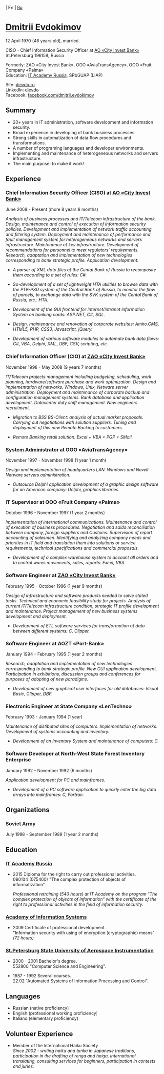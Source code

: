   | En | [Ru](resume "Russian language (по-русски)")

[Dmitrii Evdokimov](en)
=======================

12 April 1970 (46 years old), married.

CISO - Chief Information Security Officer at 
[AO «City Invest Bank»](http://www.cibank.ru/en/)  
St.Petersburg 196158, Russia

Formerly: ZAO «City Invest Bank», OOO «AviaTransAgency», 
OOO «Fruit Company «Palma»  
Education: [IT Academy Russia](http://www.academy.it.ru/), SPbGUAP (LIAP)

Site: [dievdo.ru](/)  
~~LinkedIn: [dievdo](https://www.linkedin.com/in/dievdo)~~  
Facebook: [facebook.com/dmitrii.evdokimov](https://www.facebook.com/dmitrii.evdokimov)

## Summary

* 20+ years in IT administration, software development and information 
security.
* Broad experience in developing of bank business processes.
* Strong skills in automatization of data flow procedures and transformations.
* A number of programing languages and developer environments.
* Implementing and maintenance of heterogeneous networks and servers 
infrastructure.
* The main purpose: to make it work!

## Experience

### Chief Information Security Officer (CISO) at [AO «City Invest Bank»](http://www.cibank.ru/en/)
June 2008 - Present (more 8 years 8 months)

*Analysis of business processes and IT/Telecom infrastructure of the bank. 
Design, maintenance and control of execution of information security policies. 
Development and implementation of network traffic accounting and filtering 
system. Deployment and maintenance of performance and fault management system 
for heterogeneous networks and servers infrastructure. Maintenance of key 
infrastructure. Development of recommendations for personnel to meet 
regulators' requirements. Research, adaptation and implementation of new 
technologies corresponding to bank strategic profile. Application development:*

* *A parser of XML data files of the Cental Bank of Russia to recomposite them 
according to a set of rules: C#.*

* *So-development of a set of lightweight HTA utilities to browse data with the 
PTK-PSD system of the Central Bank of Russia, to monitor the flow of parcels, 
to exchange data with the SVK system of the Cental Bank of Russia, etc.: HTA.*

* *Development of the GUI frontend for Internet/Intranet Information System 
on banking cards: ASP.NET, C#, SQL.*

* *Design, maintenance and renovation of corporate websites: 
Amiro.CMS, HTML5, PHP, CSS3, Javascript, jQuery.*

* *Development of various software modules to automate bank data flows: 
C#, VBA, Delphi, XML, DBF, CSV, scripting, etc.*

### Chief Information Officer (CIO) at [ZAO «City Invest Bank»](http://www.cibank.ru/en/)
November 1998 - May 2008 (9 years 7 months)

*IT/Telecom projects management including budgeting, scheduling, 
work planning, hardware/software purchase and work optimization. 
Design and implementation of networks. Windows, Unix, Netware server 
administration. Deployment and maintenance of corporate backup and 
configuration management systems. Bank database and application development. 
Datacenter duty shift management. New engineers recruitment.*

* *Migration to BSS BS-Client: analysis of actual market proposals. 
Carrying out negotiations with solution suppliers. 
Tuning and deployment of this new Remote Banking to customers.*

* *Remote Banking retail solution: Excel + VBA + PGP + SMail.*

### System Administrator at OOO «AviaTransAgency»
November 1997 - November 1998 (1 year 1 month)

*Design and implementation of headquarters LAN. Windows and Novell Netware 
servers administration.*

* *Outsource Delphi application development of a graphic design software 
for an American company: Delphi, graphics libraries.*

### IT Supervisor at OOO «Fruit Company «Palma»
October 1996 - November 1997 (1 year 2 months)

*Implementation of international communications. Maintenance and control of 
execution of business procedures. Negotiation and saldo reconciliation 
between company, foreign suppliers and Customs. Supervision of report 
accounting of salesmen. Identifying and analyzing company needs and priorities 
in IT field and translation them into solutions or service requirements, 
technical specifications and commercial proposals.*

* *Development of a complex warehouse system to account all orders and to 
control wares movements, sales, reports: Excel, VBA.*
 
### Software Engineer at [ZAO «City Invest Bank»](http://www.cibank.ru/en/)
February 1995 - October 1996 (1 year 9 months)

*Design of infrastructure and software products needed to solve stated tasks. 
Technical and economic feasibility study for projects. Analysis of current 
IT/Telecom infrastructure condition, strategic IT profile development and 
maintenance. Project management of new business systems development and 
deployment.*

* *Development of ETL software services for transformation of data between 
different systems: C, Clipper.*

### Software Engineer at AOZT «Port-Bank»
January 1994 - February 1995 (1 year 2 months)

*Research, adaptation and implementation of new technologies corresponding 
to bank strategic profile. New GUI application development. Participation in 
exhibitions, discussion groups and conferences for purposes of adopting of 
new paradigms.*

* *Development of new graphical user interfaces for old databases: 
Visual Basic, Clipper, DBF.*

### Electronic Engineer at State Company «LenTechno»
February 1993 - January 1994 (1 year)

*Maintenance of distibuted sites of computers. Implementation of networks. 
Development of systems accounting and inventory.*

* *Development of an Inventory System and maintenance of computers: C.*

### Software Developer at North-West State Forest Inventory Enterprise
January 1992 - November 1992 (6 months)

*Application development for PC and mainframes.*

* *Development of a PC software application to quickly enter the big data arrays 
into mainframes: C, Fortran.*

## Organizations

### Soviet Army  
July 1998 - September 1989 (1 year 2 months)

## Education

### [IT Academy Russia](http://www.academy.it.ru/)

* 2015 Diploma for the right to carry out professional activities.  
090104 (075400) "The complex protection of objects of informatization".

  *Professional retraining (540 hours) at IT Academy on the program 
"The complex protection of objects of information" with the certificate 
of the right to professional activities in the field of information security.*

### [Academy of Information Systems](http://infosystems.ru/)

* 2009 Certificate of professional development.  
"Information security with using of encryption (cryptographic) means" 
*(72 hours)*

### [St.Petersburg State University of Aerospace Instrumentation](http://suai.ru/)

* 2000 - 2001 Bachelor's degree.  
552800 "Computer Science and Engineering".

* 1987 - 1992 Several courses.  
22.02 "Automated Systems of Information Processing and Control".

## Languages

* Russian (native proficiency)
* English (professional working proficiency)
* Italiano (elementary proficiency)

## Volunteer Experience

* Member of the International Haiku Society  
*Since 2002 - writing haiku and tanka in Japanese traditions, participation 
in the drafting of renga and haiga, international translating, consulting 
services for beginners, participation in contests and juries.*
